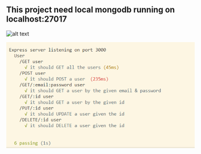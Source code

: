 ## This project need local mongodb running on localhost:27017
![alt text](https://travis-ci.org/brije111/UserLoginSignupNodeJS.svg?branch=master)

![alt text](screenshot/screenshot.png)